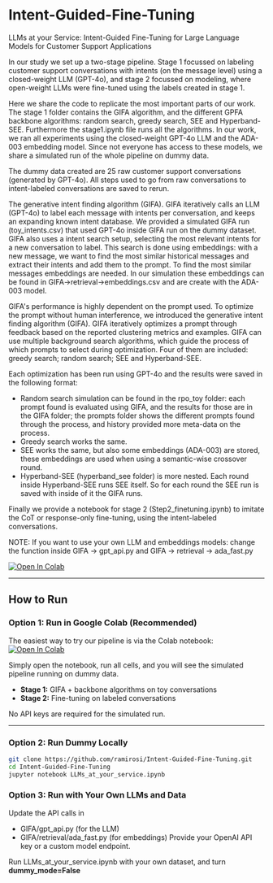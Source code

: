 # Intent-Guided-Fine-Tuning
LLMs at your Service: Intent-Guided Fine-Tuning for Large Language Models for Customer Support Applications

In our study we set up a two-stage pipeline. Stage 1 focussed on labeling customer support conversations with intents (on the message level) using a closed-weight LLM (GPT-4o), and stage 2 focussed on modeling, where open-weight LLMs were fine-tuned using the labels created in stage 1.

Here we share the code to replicate the most important parts of our work. The stage 1 folder contains the GIFA algorithm, and the different GPFA backbone algorithms: random search, greedy search, SEE and Hyperband-SEE. Furthermore the stage1.ipynb file runs all the algorithms. In our work, we ran all experiments using the closed-weight GPT-4o LLM and the ADA-003 embedding model. Since not everyone has access to these models, we share a simulated run of the whole pipeline on dummy data. 

The dummy data created are 25 raw customer support conversations (generated by GPT-4o). All steps used to go from raw conversations to intent-labeled conversations are saved to rerun.

The generative intent finding algorithm (GIFA). GIFA iteratively calls an LLM (GPT-4o) to label each message with intents per conversation, and keeps an expanding known intent database. We provided a simulated GIFA run (toy_intents.csv) that used GPT-4o inside GIFA run on the dummy dataset. GIFA also uses a intent search setup, selecting the most relevant intents for a new conversation to label. This search is done using embeddings: with a new message, we want to find the most similar historical messages and extract their intents and add them to the prompt. To find the most similar messages embeddings are needed. In our simulation these embeddings can be found in GIFA->retrieval->embeddings.csv and are create with the ADA-003 model.

GIFA's performance is highly dependent on the prompt used. To optimize the prompt without human interference, we introduced the generative intent finding algorithm (GIFA). GIFA iteratively optimizes a prompt through feedback based on the reported clustering metrics and examples. GIFA can use multiple background search algorithms, which guide the process of which prompts to select during optimization. Four of them are included: greedy search; random search; SEE and Hyperband-SEE.

Each optimization has been run using GPT-4o and the results were saved in the following format:
- Random search simulation can be found in the rpo_toy folder: each prompt found is evaluated using GIFA, and the results for those are in the GIFA folder; the prompts folder shows the different prompts found through the process, and history provided more meta-data on the process.
- Greedy search works the same.
- SEE works the same, but also some embeddings (ADA-003) are stored, these embeddings are used when using a semantic-wise crossover round.
- Hyperband-SEE (hyperband_see folder) is more nested. Each round inside Hyperband-SEE runs SEE itself. So for each round the SEE run is saved with inside of it the GIFA runs.

Finally we provide a notebook for stage 2 (Step2_finetuning.ipynb) to imitate the CoT or response-only fine-tuning, using the intent-labeled conversations.

NOTE: If you want to use your own LLM and embeddings models: change the function inside GIFA -> gpt_api.py and GIFA -> retrieval -> ada_fast.py

[![Open In Colab](https://colab.research.google.com/assets/colab-badge.svg)](https://colab.research.google.com/github/ramirosi/Intent-Guided-Fine-Tuning/blob/main/LLMs_at_your_service.ipynb)

---

## How to Run

### Option 1: Run in Google Colab (Recommended)
The easiest way to try our pipeline is via the Colab notebook:  
[![Open In Colab](https://colab.research.google.com/assets/colab-badge.svg)](https://colab.research.google.com/github/ramirosi/Intent-Guided-Fine-Tuning/blob/main/LLMs_at_your_service.ipynb)  

Simply open the notebook, run all cells, and you will see the simulated pipeline running on dummy data.  
- **Stage 1:** GIFA + backbone algorithms on toy conversations  
- **Stage 2:** Fine-tuning on labeled conversations  

No API keys are required for the simulated run.  

---

### Option 2: Run Dummy Locally

   ```bash
   git clone https://github.com/ramirosi/Intent-Guided-Fine-Tuning.git
   cd Intent-Guided-Fine-Tuning
   jupyter notebook LLMs_at_your_service.ipynb 
   ```

### Option 3: Run with Your Own LLMs and Data

Update the API calls in
- GIFA/gpt_api.py (for the LLM)
- GIFA/retrieval/ada_fast.py (for embeddings)
Provide your OpenAI API key or a custom model endpoint.

Run LLMs_at_your_service.ipynb with your own dataset, and turn **dummy_mode=False**
